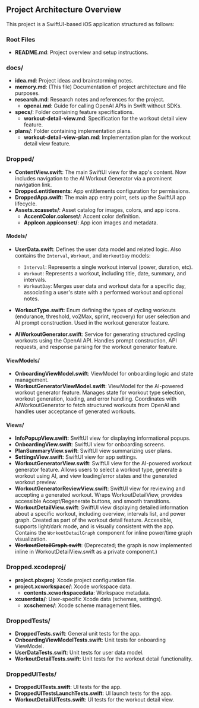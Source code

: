 ## Project Architecture Overview

This project is a SwiftUI-based iOS application structured as follows:

### Root Files
- **README.md**: Project overview and setup instructions.

### docs/
- **idea.md**: Project ideas and brainstorming notes.
- **memory.md**: (This file) Documentation of project architecture and file purposes.
- **research.md**: Research notes and references for the project.
    - **openai.md**: Guide for calling OpenAI APIs in Swift without SDKs.
- **specs/**: Folder containing feature specifications.
  - **workout-detail-view.md**: Specification for the workout detail view feature.
- **plans/**: Folder containing implementation plans.
  - **workout-detail-view-plan.md**: Implementation plan for the workout detail view feature.

### Dropped/
- **ContentView.swift**: The main SwiftUI view for the app's content. Now includes navigation to the AI Workout Generator via a prominent navigation link.
- **Dropped.entitlements**: App entitlements configuration for permissions.
- **DroppedApp.swift**: The main app entry point, sets up the SwiftUI app lifecycle.
- **Assets.xcassets/**: Asset catalog for images, colors, and app icons.
  - **AccentColor.colorset/**: Accent color definition.
  - **AppIcon.appiconset/**: App icon images and metadata.

#### Models/
- **UserData.swift**: Defines the user data model and related logic. Also contains the `Interval`, `Workout`, and `WorkoutDay` models:
  - `Interval`: Represents a single workout interval (power, duration, etc).
  - `Workout`: Represents a workout, including title, date, summary, and intervals.
  - `WorkoutDay`: Merges user data and workout data for a specific day, associating a user's state with a performed workout and optional notes.

- **WorkoutType.swift**: Enum defining the types of cycling workouts (endurance, threshold, vo2Max, sprint, recovery) for user selection and AI prompt construction. Used in the workout generator feature.
- **AIWorkoutGenerator.swift**: Service for generating structured cycling workouts using the OpenAI API. Handles prompt construction, API requests, and response parsing for the workout generator feature.

#### ViewModels/
- **OnboardingViewModel.swift**: ViewModel for onboarding logic and state management.
- **WorkoutGeneratorViewModel.swift**: ViewModel for the AI-powered workout generator feature. Manages state for workout type selection, workout generation, loading, and error handling. Coordinates with AIWorkoutGenerator to fetch structured workouts from OpenAI and handles user acceptance of generated workouts.

#### Views/
 - **InfoPopupView.swift**: SwiftUI view for displaying informational popups.
 - **OnboardingView.swift**: SwiftUI view for onboarding screens.
 - **PlanSummaryView.swift**: SwiftUI view summarizing user plans.
 - **SettingsView.swift**: SwiftUI view for app settings.
 - **WorkoutGeneratorView.swift**: SwiftUI view for the AI-powered workout generator feature. Allows users to select a workout type, generate a workout using AI, and view loading/error states and the generated workout preview.
- **WorkoutGeneratorReviewView.swift**: SwiftUI view for reviewing and accepting a generated workout. Wraps WorkoutDetailView, provides accessible Accept/Regenerate buttons, and smooth transitions.
 - **WorkoutDetailView.swift**: SwiftUI view displaying detailed information about a specific workout, including overview, intervals list, and power graph. Created as part of the workout detail feature. Accessible, supports light/dark mode, and is visually consistent with the app. Contains the `WorkoutDetailGraph` component for inline power/time graph visualization.
 - ~~**WorkoutDetailGraph.swift**~~: (Deprecated; the graph is now implemented inline in WorkoutDetailView.swift as a private component.)

### Dropped.xcodeproj/
- **project.pbxproj**: Xcode project configuration file.
- **project.xcworkspace/**: Xcode workspace data.
  - **contents.xcworkspacedata**: Workspace metadata.
- **xcuserdata/**: User-specific Xcode data (schemes, settings).
  - **xcschemes/**: Xcode scheme management files.

### DroppedTests/
- **DroppedTests.swift**: General unit tests for the app.
- **OnboardingViewModelTests.swift**: Unit tests for onboarding ViewModel.
- **UserDataTests.swift**: Unit tests for user data model.
- **WorkoutDetailTests.swift**: Unit tests for the workout detail functionality.

### DroppedUITests/
- **DroppedUITests.swift**: UI tests for the app.
- **DroppedUITestsLaunchTests.swift**: UI launch tests for the app.
- **WorkoutDetailUITests.swift**: UI tests for the workout detail view.
